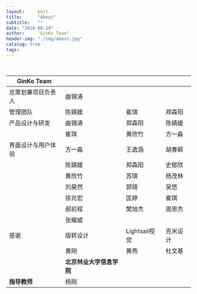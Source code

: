 ```yaml
---
layout:     post
title:      "About"
subtitle:   ""
date: "2018-08-19"
author:     "GinKo Team"
header-img: "./img/about.jpg"
catalog: true
tags:
---
```

<br>
<table class="table" contenteditable="true">
	<thead>
		<tr>
			<th>GinKo Team</th>
			<th></th>
			<th></th>
			<th></th>
		</tr>
	</thead>
	<tbody>
		<tr>
			<td>总策划兼项目负责人</td>
			<td>曲锦涛</td>
			<td></td>
			<td></td>
		</tr>
		<tr>
			<td>管理团队</td>
			<td>陈婧媛</td>
			<td>崔琪</td>
			<td>郑森阳</td>
		</tr>
		<tr>
			<td>产品设计与研发</td>
			<td>曲锦涛</td>
			<td>郑森阳</td>
			<td>陈婧媛</td>
		</tr>
		<tr>
			<td></td>
			<td>崔琪</td>
			<td>黄欣竹</td>
			<td>方一淼</td>
		</tr>
		<tr>
			<td>界面设计与用户体验</td>
			<td>方一淼</td>
			<td>王逸涵</td>
			<td>胡春颖</td>
		</tr>
		<tr>
			<td></td>
			<td>陈婧媛</td>
			<td>郑森阳</td>
			<td>史郁欣</td>
		</tr>
		<tr>
			<td></td>
			<td>黄欣竹</td>
			<td>苏琪</td>
			<td>杨茂林</td>
		</tr>
		<tr>
			<td></td>
			<td>刘昊然</td>
			<td>郭琦</td>
			<td>吴悠</td>
		</tr>
		<tr>
			<td></td>
			<td>徐兆宏</td>
			<td>匡婷</td>
			<td>崔琪</td>
		</tr>
		<tr>
			<td></td>
			<td>郝前程</td>
			<td>樊旭杰</td>
			<td>周恩杰</td>
		</tr>
		<tr>
			<td></td>
			<td>张耀威</td>
			<td></td>
			<td></td>
		</tr>
		<tr>
			<td>感谢</td>
			<td>版转设计</td>
			<td>Lightsail视觉</td>
			<td>克米设计</td>
		</tr>
		<tr>
			<td></td>
			<td>黄刚</td>
			<td>黄燕</td>
			<td>杜文基</td>
		</tr>
		<tr>
			<td></td>
			<td><b>北京林业大学信息学院</b></td>
			<td></td>
			<td></td>
		</tr>
		<tr>
			<td><b>指导教师</b></td>
			<td>杨刚</td>
			<td></td>
			<td></td>
		</tr>
	</tbody>
</table>
